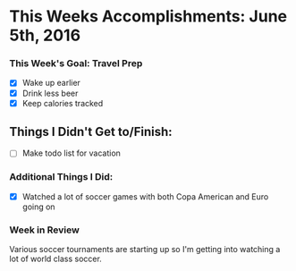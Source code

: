 # This Weeks Accomplishments: June 5th, 2016

### This Week's Goal: Travel Prep
- [X] Wake up earlier
- [X] Drink less beer
- [X] Keep calories tracked

## Things I Didn't Get to/Finish:
- [ ] Make todo list for vacation

### Additional Things I Did:
- [X] Watched a lot of soccer games with both Copa American and Euro going on

### Week in Review
Various soccer tournaments are starting up so I'm getting into watching a lot of world class soccer. 
